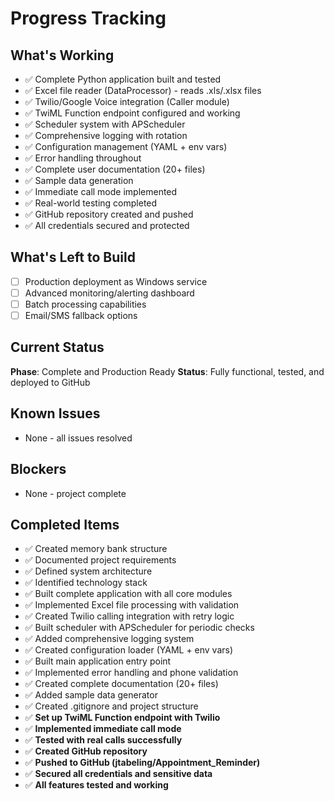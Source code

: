 # Progress Tracking

## What's Working
- ✅ Complete Python application built and tested
- ✅ Excel file reader (DataProcessor) - reads .xls/.xlsx files
- ✅ Twilio/Google Voice integration (Caller module)
- ✅ TwiML Function endpoint configured and working
- ✅ Scheduler system with APScheduler
- ✅ Comprehensive logging with rotation
- ✅ Configuration management (YAML + env vars)
- ✅ Error handling throughout
- ✅ Complete user documentation (20+ files)
- ✅ Sample data generation
- ✅ Immediate call mode implemented
- ✅ Real-world testing completed
- ✅ GitHub repository created and pushed
- ✅ All credentials secured and protected

## What's Left to Build
- [ ] Production deployment as Windows service
- [ ] Advanced monitoring/alerting dashboard
- [ ] Batch processing capabilities
- [ ] Email/SMS fallback options

## Current Status
**Phase**: Complete and Production Ready
**Status**: Fully functional, tested, and deployed to GitHub

## Known Issues
- None - all issues resolved

## Blockers
- None - project complete

## Completed Items
- ✅ Created memory bank structure
- ✅ Documented project requirements
- ✅ Defined system architecture
- ✅ Identified technology stack
- ✅ Built complete application with all core modules
- ✅ Implemented Excel file processing with validation
- ✅ Created Twilio calling integration with retry logic
- ✅ Built scheduler with APScheduler for periodic checks
- ✅ Added comprehensive logging system
- ✅ Created configuration loader (YAML + env vars)
- ✅ Built main application entry point
- ✅ Implemented error handling and phone validation
- ✅ Created complete documentation (20+ files)
- ✅ Added sample data generator
- ✅ Created .gitignore and project structure
- ✅ **Set up TwiML Function endpoint with Twilio**
- ✅ **Implemented immediate call mode**
- ✅ **Tested with real calls successfully**
- ✅ **Created GitHub repository**
- ✅ **Pushed to GitHub (jtabeling/Appointment_Reminder)**
- ✅ **Secured all credentials and sensitive data**
- ✅ **All features tested and working**

